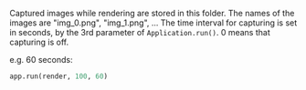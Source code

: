 Captured images while rendering are stored in this folder.
The names of the images are "img_0.png", "img_1.png", ...
The time interval for capturing is set in seconds, by the 3rd parameter of `Application.run()`.
0 means that capturing is off.

e.g. 60 seconds:

```py
app.run(render, 100, 60)
```